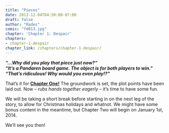 ```yaml
---
title: "Pieces"
date: 2013-12-04T04:50:00-07:00
draft: false
author: "Rades"
comic: "fd013.jpg"
chapter: 'Chapter 1: Despair'
chapters:
- chapter-1-despair
chapter_link: /chapters/chapter-1-despair/
---
```


***“…Why did you play that piece just now?”<br>
“It’s a Pandaren board game. The object is for both players to win.”<br>
“That’s ridiculous! Why would you even play!?”***


That’s it for <a href="/chapter/chapter-1-despair/">**Chapter One!**</a> The groundwork is set, the plot points have been laid out. Now – *rubs hands together eagerly* – it’s time to have some fun.


We will be taking a short break before starting in on the next leg of the story, to allow for Christmas holidays and whatnot. We might have some bonus content in the meantime, but Chapter Two will begin on January 1st, 2014. 


We’ll see you then!

